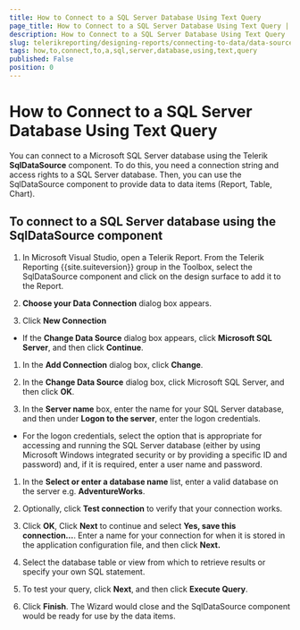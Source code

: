 ```yaml
---
title: How to Connect to a SQL Server Database Using Text Query
page_title: How to Connect to a SQL Server Database Using Text Query | for Telerik Reporting Documentation
description: How to Connect to a SQL Server Database Using Text Query
slug: telerikreporting/designing-reports/connecting-to-data/data-source-components/sqldatasource-component/-how-to/how-to-connect-to-a-sql-server-database-using-text-query
tags: how,to,connect,to,a,sql,server,database,using,text,query
published: False
position: 0
---
```


# How to Connect to a SQL Server Database Using Text Query



You can connect to a Microsoft SQL Server database using the Telerik       __SqlDataSource__ component. To do this, you need a connection string and access       rights to a SQL Server database. Then, you can use the SqlDataSource component       to provide data to data items (Report, Table, Chart).

## To connect to a SQL Server database using the SqlDataSource component

1. In Microsoft Visual Studio, open a Telerik Report. From the              Telerik Reporting {{site.suiteversion}} group in the Toolbox, select the              SqlDataSource component and click on the design surface to add it              to the Report.

1. __Choose your Data Connection__ dialog box appears.

1. Click __New Connection__ 

+ If the __Change Data Source__ dialog box appears, click 
            __Microsoft SQL Server__, and then click __Continue__.

1. In the __Add Connection__ dialog box,              click __Change__.

1. In the __Change Data Source__ dialog box, click Microsoft SQL Server,             and then click __OK__.

1. In the __Server name__ box, enter the name for your SQL Server database,             and then under __Logon to the server__, enter the logon credentials.

+ For the logon credentials, select the option that is appropriate for accessing and running the SQL Server database (either by using Microsoft Windows integrated security or by providing a specific ID and password) and, if it is required, enter a user name and password.

1. In the __Select or enter a database name__ list,             enter a valid database on the server e.g. __AdventureWorks__.

1. Optionally, click __Test connection__ to verify that your              connection works.

1. Click __OK__, Click __Next__            to continue and select __Yes, save this connection…__.              Enter a name for your connection for when it is stored in the application              configuration file, and then click __Next.__ 

1. Select the database table or view from which to retrieve results or specify your own SQL statement.

1. To test your query, click __Next__, and then              click __Execute Query__.

1. Click __Finish__. The Wizard would close              and the SqlDataSource component would be ready for use by the data              items.



